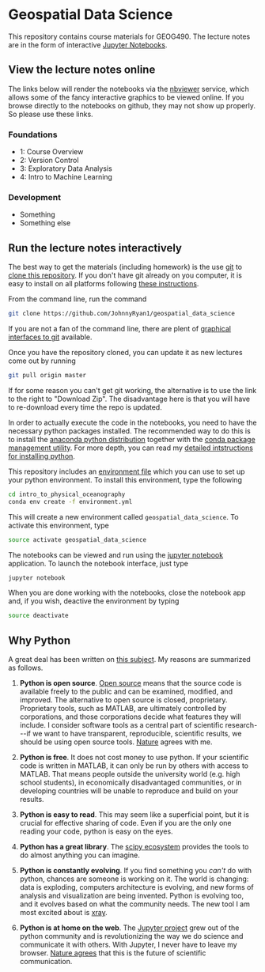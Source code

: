 # Geospatial Data Science #

This repository contains course materials for GEOG490. The lecture notes are in the form of interactive [Jupyter Notebooks](https://jupyter-notebook.readthedocs.io/en/stable/examples/Notebook/What%20is%20the%20Jupyter%20Notebook.html).

## View the lecture notes online ##

The links below will render the notebooks via the [nbviewer](http://nbviewer.jupyter.org/) service, which allows some of the fancy interactive graphics to be viewed online. If you browse directly to the notebooks on github, they may not show up properly. So please use these links.

### Foundations
* 1: Course Overview
* 2: Version Control
* 3: Exploratory Data Analysis
* 4: Intro to Machine Learning

### Development
* Something
* Something else

## Run the lecture notes interactively ##

The best way to get the materials (including homework) is the use [git](https://git-scm.com/) to [clone this repository](https://git-scm.com/book/en/v2/Git-Basics-Getting-a-Git-Repository). If you don't have git already on you computer, it is easy to install on all platforms following [these instructions](https://git-scm.com/book/en/v2/Getting-Started-Installing-Git).

From the command line, run the command

```bash
git clone https://github.com/JohnnyRyan1/geospatial_data_science
```

If you are not a fan of the command line, there are plent of [graphical interfaces to git](https://git-scm.com/download/gui/linux) available.

Once you have the repository cloned, you can update it as new lectures come out by running

```bash
git pull origin master
```

If for some reason you can't get git working, the alternative is to use the link to the right to "Download Zip". The disadvantage here is that you will have to re-download every time the repo is updated.

In order to actually execute the code in the notebooks, you need to have the necessary python packages installed.
The recommended way to do this is to install the [anaconda python distribution](https://www.anaconda.com/download/) together with the [conda package management utility](https://conda.io/docs/).
For more depth, you can read my [detailed intstructions for installing python](https://rabernat.github.io/research_computing/python.html).

This repository includes an [environment file](https://github.com/JohnnyRyan1/geospatial_data_science/blob/environment.yml) which you can use to set up your python environment. To install this environment, type the following

```bash
cd intro_to_physical_oceanography
conda env create -f environment.yml
```

This will create a new environment called `geospatial_data_science`. To activate this environment, type

```bash
source activate geospatial_data_science
```

The notebooks can be viewed and run using the [jupyter notebook](https://jupyter-notebook.readthedocs.io/en/stable/notebook.html) application. To launch the notebook interface, just type

```bash
jupyter notebook
```

When you are done working with the notebooks, close the notebook app and, if you wish, deactive the environment by typing

```bash
source deactivate
```

## Why Python ##

A great deal has been written on [this subject](http://cyrille.rossant.net/why-using-python-for-scientific-computing/).
My reasons are summarized as follows.

1. __Python is open source__. [Open source](https://en.wikipedia.org/wiki/Open_source)
means that the source code is available freely to the public and can be examined,
modified, and improved. The alternative to open source is closed, proprietary.
Proprietary tools, such as MATLAB, are ultimately controlled by corporations, and
those corporations decide what features they will include. I consider software
tools as a central part of scientific research---if we want to have transparent,
reproducible, scientific results, we should be using open source tools.
[Nature](http://www.nature.com/nature/journal/v482/n7386/full/nature10836.html)
agrees with me.

1. __Python is free__. It does not cost money to use python. If your scientific
code is written in MATLAB, it can only be run by others with access to MATLAB.
That means people outside the university world (e.g. high school students), in
economically disadvantaged communities, or in developing countries will be
unable to reproduce and build on your results.

1. __Python is easy to read__. This may seem like a superficial point, but it is
crucial for effective sharing of code. Even if you are the only one reading
your code, python is easy on the eyes.

1. __Python has a great library__. The [scipy ecosystem](http://scipy.org)
provides the tools to do almost anything you can imagine.

1. __Python is constantly evolving__. If you find something you _can't_ do with
python, chances are someone is working on it. The world is changing: data is
exploding, computers architecture is evolving, and new forms of analysis and
visualization are being invented. Python is evolving too, and it evolves based
on what the community needs. The new tool I am most excited about is
[xray](http://continuum.io/blog/xray-dask).

1. __Python is at home on the web__. The [Jupyter project](https://jupyter.org/)
grew out of the python community and is revolutionizing the way we do science
and communicate it with others. With Jupyter, I never have to leave my browser.
[Nature agrees](http://www.nature.com/news/interactive-notebooks-sharing-the-code-1.16261)
that this is the future of scientific communication.
